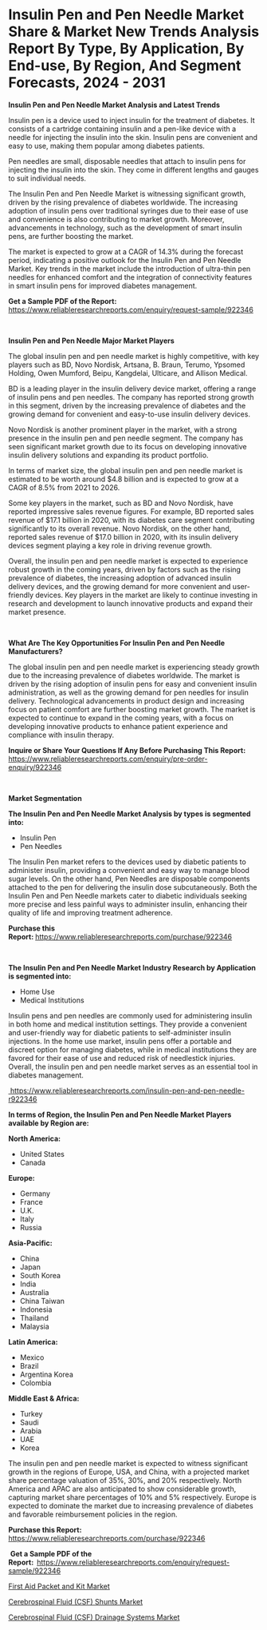 <p><h1>Insulin Pen and Pen Needle Market Share & Market New Trends Analysis Report By Type, By Application, By End-use, By Region, And Segment Forecasts, 2024 - 2031</h1></p><p><strong>Insulin Pen and Pen Needle Market Analysis and Latest Trends</strong></p>
<p><p>Insulin pen is a device used to inject insulin for the treatment of diabetes. It consists of a cartridge containing insulin and a pen-like device with a needle for injecting the insulin into the skin. Insulin pens are convenient and easy to use, making them popular among diabetes patients.</p><p>Pen needles are small, disposable needles that attach to insulin pens for injecting the insulin into the skin. They come in different lengths and gauges to suit individual needs.</p><p>The Insulin Pen and Pen Needle Market is witnessing significant growth, driven by the rising prevalence of diabetes worldwide. The increasing adoption of insulin pens over traditional syringes due to their ease of use and convenience is also contributing to market growth. Moreover, advancements in technology, such as the development of smart insulin pens, are further boosting the market.</p><p>The market is expected to grow at a CAGR of 14.3% during the forecast period, indicating a positive outlook for the Insulin Pen and Pen Needle Market. Key trends in the market include the introduction of ultra-thin pen needles for enhanced comfort and the integration of connectivity features in smart insulin pens for improved diabetes management.</p></p>
<p><strong>Get a Sample PDF of the Report:&nbsp;</strong> <a href="https://www.reliableresearchreports.com/enquiry/request-sample/922346">https://www.reliableresearchreports.com/enquiry/request-sample/922346</a></p>
<p>&nbsp;</p>
<p><strong>Insulin Pen and Pen Needle Major Market Players</strong></p>
<p><p>The global insulin pen and pen needle market is highly competitive, with key players such as BD, Novo Nordisk, Artsana, B. Braun, Terumo, Ypsomed Holding, Owen Mumford, Beipu, Kangdelai, Ulticare, and Allison Medical. </p><p>BD is a leading player in the insulin delivery device market, offering a range of insulin pens and pen needles. The company has reported strong growth in this segment, driven by the increasing prevalence of diabetes and the growing demand for convenient and easy-to-use insulin delivery devices. </p><p>Novo Nordisk is another prominent player in the market, with a strong presence in the insulin pen and pen needle segment. The company has seen significant market growth due to its focus on developing innovative insulin delivery solutions and expanding its product portfolio. </p><p>In terms of market size, the global insulin pen and pen needle market is estimated to be worth around $4.8 billion and is expected to grow at a CAGR of 8.5% from 2021 to 2026. </p><p>Some key players in the market, such as BD and Novo Nordisk, have reported impressive sales revenue figures. For example, BD reported sales revenue of $17.1 billion in 2020, with its diabetes care segment contributing significantly to its overall revenue. Novo Nordisk, on the other hand, reported sales revenue of $17.0 billion in 2020, with its insulin delivery devices segment playing a key role in driving revenue growth. </p><p>Overall, the insulin pen and pen needle market is expected to experience robust growth in the coming years, driven by factors such as the rising prevalence of diabetes, the increasing adoption of advanced insulin delivery devices, and the growing demand for more convenient and user-friendly devices. Key players in the market are likely to continue investing in research and development to launch innovative products and expand their market presence.</p></p>
<p>&nbsp;</p>
<p><strong>What Are The Key Opportunities For Insulin Pen and Pen Needle Manufacturers?</strong></p>
<p><p>The global insulin pen and pen needle market is experiencing steady growth due to the increasing prevalence of diabetes worldwide. The market is driven by the rising adoption of insulin pens for easy and convenient insulin administration, as well as the growing demand for pen needles for insulin delivery. Technological advancements in product design and increasing focus on patient comfort are further boosting market growth. The market is expected to continue to expand in the coming years, with a focus on developing innovative products to enhance patient experience and compliance with insulin therapy.</p></p>
<p><strong>Inquire or Share Your Questions If Any Before Purchasing This Report:</strong> <a href="https://www.reliableresearchreports.com/enquiry/pre-order-enquiry/922346">https://www.reliableresearchreports.com/enquiry/pre-order-enquiry/922346</a></p>
<p>&nbsp;</p>
<p><strong>Market Segmentation</strong></p>
<p><strong>The Insulin Pen and Pen Needle Market Analysis by types is segmented into:</strong></p>
<p><ul><li>Insulin Pen</li><li>Pen Needles</li></ul></p>
<p><p>The Insulin Pen market refers to the devices used by diabetic patients to administer insulin, providing a convenient and easy way to manage blood sugar levels. On the other hand, Pen Needles are disposable components attached to the pen for delivering the insulin dose subcutaneously. Both the Insulin Pen and Pen Needle markets cater to diabetic individuals seeking more precise and less painful ways to administer insulin, enhancing their quality of life and improving treatment adherence.</p></p>
<p><strong>Purchase this Report:&nbsp;</strong><a href="https://www.reliableresearchreports.com/purchase/922346">https://www.reliableresearchreports.com/purchase/922346</a></p>
<p>&nbsp;</p>
<p><strong>The Insulin Pen and Pen Needle Market Industry Research by Application is segmented into:</strong></p>
<p><ul><li>Home Use</li><li>Medical Institutions</li></ul></p>
<p><p>Insulin pens and pen needles are commonly used for administering insulin in both home and medical institution settings. They provide a convenient and user-friendly way for diabetic patients to self-administer insulin injections. In the home use market, insulin pens offer a portable and discreet option for managing diabetes, while in medical institutions they are favored for their ease of use and reduced risk of needlestick injuries. Overall, the insulin pen and pen needle market serves as an essential tool in diabetes management.</p></p>
<p><a href="https://www.reliableresearchreports.com/insulin-pen-and-pen-needle-r922346">&nbsp;https://www.reliableresearchreports.com/insulin-pen-and-pen-needle-r922346</a></p>
<p><strong>In terms of Region, the Insulin Pen and Pen Needle Market Players available by Region are:</strong></p>
<p>
    <p> <strong> North America: </strong>
        <ul>
            <li>United States</li>
            <li>Canada</li>
        </ul>
        </p> 
    <p> <strong> Europe: </strong>
        <ul>
            <li>Germany</li>
            <li>France</li>
            <li>U.K.</li>
            <li>Italy</li>
            <li>Russia</li>
        </ul>
        </p> 
    <p> <strong> Asia-Pacific: </strong>
        <ul>
            <li>China</li>
            <li>Japan</li>
            <li>South Korea</li>
            <li>India</li>
            <li>Australia</li>
            <li>China Taiwan</li>
            <li>Indonesia</li>
            <li>Thailand</li>
            <li>Malaysia</li>
        </ul>
        </p> 
    <p> <strong> Latin America: </strong>
        <ul>
            <li>Mexico</li>
            <li>Brazil</li>
            <li>Argentina Korea</li>
            <li>Colombia</li>
        </ul>
        </p> 
    <p> <strong> Middle East & Africa: </strong>
        <ul>
            <li>Turkey</li>
            <li>Saudi</li>
            <li>Arabia</li>
            <li>UAE</li>
            <li>Korea</li>
        </ul>
    </p>
    </p>
<p><p>The insulin pen and pen needle market is expected to witness significant growth in the regions of Europe, USA, and China, with a projected market share percentage valuation of 35%, 30%, and 20% respectively. North America and APAC are also anticipated to show considerable growth, capturing market share percentages of 10% and 5% respectively. Europe is expected to dominate the market due to increasing prevalence of diabetes and favorable reimbursement policies in the region.</p></p>
<p><strong>Purchase this Report: </strong><a href="https://www.reliableresearchreports.com/purchase/922346">https://www.reliableresearchreports.com/purchase/922346</a></p>
<p>&nbsp;<strong>Get a Sample PDF of the Report:&nbsp;&nbsp;</strong><a href="https://www.reliableresearchreports.com/enquiry/request-sample/922346">https://www.reliableresearchreports.com/enquiry/request-sample/922346</a></p>
<p><strong></strong></p>
<p><p><a href="https://github.com/Glendatilghmankmgz0rbhwpy/Market-Research-Report-List-3/blob/main/first-aid-packet-and-kit-market.md">First Aid Packet and Kit Market</a></p><p><a href="https://github.com/DeonteStanton2023/Market-Research-Report-List-2/blob/main/cerebrospinal-fluid-csf-shunts-market.md">Cerebrospinal Fluid (CSF) Shunts Market</a></p><p><a href="https://github.com/ZackaryHalvorson2023/Market-Research-Report-List-1/blob/main/cerebrospinal-fluid-csf-drainage-systems-market.md">Cerebrospinal Fluid (CSF) Drainage Systems Market</a></p></p>